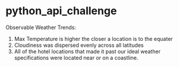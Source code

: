 # python_api_challenge
Observable Weather Trends:
1) Max Temperature is higher the closer a location is to the equater
2) Cloudiness was dispersed evenly across all latitudes
3) All of the hotel locations that made it past our ideal weather specifications were located near or on a coastline.
